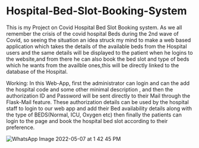 # Hospital-Bed-Slot-Booking-System

This is my Project on Covid Hospital Bed Slot Booking system.
As we all remember the crisis of the covid hospital Beds during the 2nd wave of Covid, so seeing the situation an idea struck my mind to make a web based application 
which takes the details of the available beds from the Hospital users and the same details will be displayed to the patient when he logins to the website,and from there he can also book the bed slot and type of beds which he wants from the availble ones,this will be directly linked to the database of the Hospital.

Working:
In this Web-App, first the administrator can login and can the add the hospital code and some other minimal description , and then the authorization ID and Password will be sent directly to their Mail through the Flask-Mail feature.
These authorization details can be used by the hospital staff to login to our web app and add their Bed availability details along with the type of BEDS(Normal, ICU, Oxygen etc) then finally the patients can login to the page and book the hospital bed slot according to their preference.

![WhatsApp Image 2022-05-07 at 1 42 45 PM](https://user-images.githubusercontent.com/80278316/167246868-5e8f2ac9-701b-4a00-9db1-77da08f6790f.jpeg)
